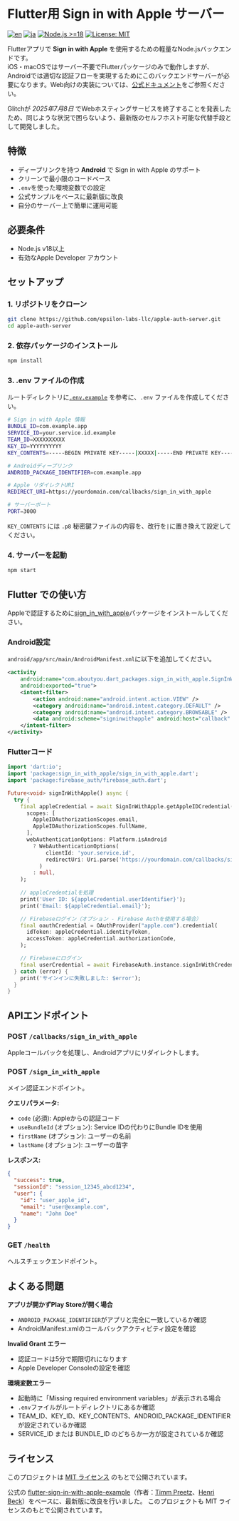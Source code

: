 # Flutter用 Sign in with Apple サーバー

[![en](https://img.shields.io/badge/lang-en-red.svg)](README.md)
[![ja](https://img.shields.io/badge/lang-ja-blue.svg)](README.ja.md)
[![Node.js >=18](https://img.shields.io/badge/node-%3E=18-green)](https://nodejs.org/)
[![License: MIT](https://img.shields.io/badge/license-MIT-blue.svg)](LICENSE)

Flutterアプリで **Sign in with Apple** を使用するための軽量なNode.jsバックエンドです。   
iOS・macOSではサーバー不要でFlutterパッケージのみで動作しますが、Androidでは適切な認証フローを実現するためにこのバックエンドサーバーが必要になります。Web向けの実装については、[公式ドキュメント](https://pub.dev/packages/sign_in_with_apple)をご参照ください。

Glitchが _2025年7月8日_ でWebホスティングサービスを終了することを発表したため、同じような状況で困らないよう、最新版のセルフホスト可能な代替手段として開発しました。

## 特徴

- ディープリンクを持つ **Android** で Sign in with Apple のサポート
- クリーンで最小限のコードベース
- `.env`を使った環境変数での設定
- 公式サンプルをベースに最新版に改良
- 自分のサーバー上で簡単に運用可能

## 必要条件

- Node.js v18以上
- 有効なApple Developer アカウント

## セットアップ

### 1. リポジトリをクローン

```bash
git clone https://github.com/epsilon-labs-llc/apple-auth-server.git
cd apple-auth-server
```

### 2. 依存パッケージのインストール
```bash
npm install
```

### 3. .env ファイルの作成
ルートディレクトリに[`.env.example`](.env.example) を参考に、`.env` ファイルを作成してください。

```bash
# Sign in with Apple 情報
BUNDLE_ID=com.example.app
SERVICE_ID=your.service.id.example
TEAM_ID=XXXXXXXXXX
KEY_ID=YYYYYYYYYY
KEY_CONTENTS=-----BEGIN PRIVATE KEY-----|XXXXX|-----END PRIVATE KEY-----

# Androidディープリンク
ANDROID_PACKAGE_IDENTIFIER=com.example.app

# Apple リダイレクトURI
REDIRECT_URI=https://yourdomain.com/callbacks/sign_in_with_apple

# サーバーポート
PORT=3000
```

`KEY_CONTENTS` には `.p8` 秘密鍵ファイルの内容を、改行を`|`に置き換えて設定してください。

### 4. サーバーを起動
```bash
npm start
```

## Flutter での使い方
Appleで認証するために[sign_in_with_apple](https://pub.dev/packages/sign_in_with_apple)パッケージをインストールしてください。

### Android設定
`android/app/src/main/AndroidManifest.xml`に以下を追加してください。

```xml
<activity
    android:name="com.aboutyou.dart_packages.sign_in_with_apple.SignInWithAppleCallback"
    android:exported="true">
    <intent-filter>
        <action android:name="android.intent.action.VIEW" />
        <category android:name="android.intent.category.DEFAULT" />
        <category android:name="android.intent.category.BROWSABLE" />
        <data android:scheme="signinwithapple" android:host="callback" />
    </intent-filter>
</activity>
```

### Flutterコード

```dart
import 'dart:io';
import 'package:sign_in_with_apple/sign_in_with_apple.dart';
import 'package:firebase_auth/firebase_auth.dart';

Future<void> signInWithApple() async {
  try {
    final appleCredential = await SignInWithApple.getAppleIDCredential(
      scopes: [
        AppleIDAuthorizationScopes.email,
        AppleIDAuthorizationScopes.fullName,
      ],
      webAuthenticationOptions: Platform.isAndroid
        ? WebAuthenticationOptions(
            clientId: 'your.service.id',
            redirectUri: Uri.parse('https://yourdomain.com/callbacks/sign_in_with_apple'),
          )
        : null,
    );
    
    // appleCredentialを処理
    print('User ID: ${appleCredential.userIdentifier}');
    print('Email: ${appleCredential.email}');

    // Firebaseログイン（オプション - Firebase Authを使用する場合）
    final oauthCredential = OAuthProvider("apple.com").credential(
      idToken: appleCredential.identityToken,
      accessToken: appleCredential.authorizationCode,
    );

    // Firebaseにログイン
    final userCredential = await FirebaseAuth.instance.signInWithCredential(oauthCredential);
  } catch (error) {
    print('サインインに失敗しました: $error');
  }
}
```

## APIエンドポイント

### POST `/callbacks/sign_in_with_apple`
Appleコールバックを処理し、Androidアプリにリダイレクトします。

### POST `/sign_in_with_apple`
メイン認証エンドポイント。

**クエリパラメータ:**
- `code` (必須): Appleからの認証コード
- `useBundleId` (オプション): Service IDの代わりにBundle IDを使用
- `firstName` (オプション): ユーザーの名前
- `lastName` (オプション): ユーザーの苗字

**レスポンス:**
```json
{
  "success": true,
  "sessionId": "session_12345_abcd1234",
  "user": {
    "id": "user_apple_id",
    "email": "user@example.com",
    "name": "John Doe"
  }
}
```

### GET `/health`
ヘルスチェックエンドポイント。

## よくある問題

**アプリが開かずPlay Storeが開く場合**
- `ANDROID_PACKAGE_IDENTIFIER`がアプリと完全に一致しているか確認
- AndroidManifest.xmlのコールバックアクティビティ設定を確認

**Invalid Grant エラー**
- 認証コードは5分で期限切れになります
- Apple Developer Consoleの設定を確認

**環境変数エラー**
- 起動時に「Missing required environment variables」が表示される場合
- `.env`ファイルがルートディレクトリにあるか確認
- TEAM_ID、KEY_ID、KEY_CONTENTS、ANDROID_PACKAGE_IDENTIFIERが設定されているか確認
- SERVICE_ID または BUNDLE_ID のどちらか一方が設定されているか確認
  
## ライセンス
このプロジェクトは [MIT ライセンス](LICENSE) のもとで公開されています。

公式の [flutter-sign-in-with-apple-example](https://glitch.com/~flutter-sign-in-with-apple-example)（作者：[Timm Preetz](https://glitch.com/@tp)、[Henri Beck](https://glitch.com/@HenriBeck)）をベースに、最新版に改良を行いました。
このプロジェクトも MIT ライセンスのもとで公開されています。